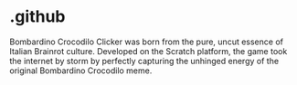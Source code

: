 # .github
Bombardino Crocodilo Clicker was born from the pure, uncut essence of Italian Brainrot culture. Developed on the Scratch platform, the game took the internet by storm by perfectly capturing the unhinged energy of the original Bombardino Crocodilo meme.
